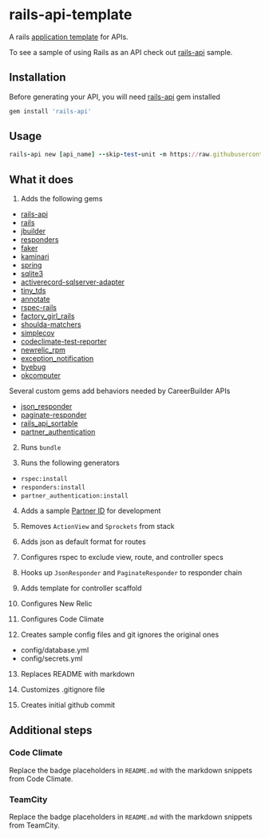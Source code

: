 # rails-api-template

A rails [application template](http://guides.rubyonrails.org/rails_application_templates.html) for APIs.

To see a sample of using Rails as an API check out [rails-api](https://cagit.careerbuilder.com/zwelch/rails-api) sample.

## Installation

Before generating your API, you will need [rails-api](https://github.com/rails-api/rails-api) gem installed

```ruby
gem install 'rails-api'
```

## Usage

```ruby
rails-api new [api_name] --skip-test-unit -m https://raw.githubusercontent.com/zacharywelch/rails-api-template/master/template.rb
```

## What it does

1. Adds the following gems
  - [rails-api](https://github.com/rails-api/rails-api)
  - [rails](https://github.com/rails/rails)
  - [jbuilder](https://github.com/rails/jbuilder)
  - [responders](https://github.com/plataformatec/responders)
  - [faker](https://github.com/stympy/faker)
  - [kaminari](https://github.com/amatsuda/kaminari)
  - [spring](https://github.com/rails/spring)
  - [sqlite3](https://github.com/sparklemotion/sqlite3-ruby)
  - [activerecord-sqlserver-adapter](https://github.com/rails-sqlserver/activerecord-sqlserver-adapter)
  - [tiny_tds](https://github.com/rails-sqlserver/tiny_tds)
  - [annotate](https://github.com/ctran/annotate_models)
  - [rspec-rails](https://github.com/rspec/rspec-rails)
  - [factory_girl_rails](https://github.com/thoughtbot/factory_girl_rails)
  - [shoulda-matchers](https://github.com/thoughtbot/shoulda-matchers)
  - [simplecov](https://github.com/colszowka/simplecov)
  - [codeclimate-test-reporter](https://github.com/codeclimate/ruby-test-reporter)
  - [newrelic_rpm](https://github.com/newrelic/rpm)
  - [exception_notification](https://github.com/smartinez87/exception_notification)
  - [byebug](https://github.com/deivid-rodriguez/byebug)
  - [okcomputer](https://github.com/sportngin/okcomputer)

  Several custom gems add behaviors needed by CareerBuilder APIs
  - [json_responder](https://cagit.careerbuilder.com/zwelch/json_responder)
  - [paginate-responder](https://cagit.careerbuilder.com/zwelch/paginate-responder)
  - [rails_api_sortable](https://cagit.careerbuilder.com/zwelch/rails_api_sortable)
  - [partner_authentication](https://cagit.careerbuilder.com/zwelch/partner_authentication)

2. Runs `bundle`

3. Runs the following generators
  - `rspec:install`
  - `responders:install`
  - `partner_authentication:install`

4. Adds a sample [Partner ID](https://cagit.careerbuilder.com/zwelch/partner_authentication) for development

5. Removes `ActionView` and `Sprockets` from stack

6. Adds json as default format for routes

7. Configures rspec to exclude view, route, and controller specs

8. Hooks up `JsonResponder` and `PaginateResponder` to responder chain

9. Adds template for controller scaffold

10. Configures New Relic

11. Configures Code Climate

12. Creates sample config files and git ignores the original ones
  - config/database.yml
  - config/secrets.yml

13. Replaces README with markdown

14. Customizes .gitignore file

15. Creates initial github commit

## Additional steps

### Code Climate
Replace the badge placeholders in `README.md` with the markdown snippets from Code Climate.

### TeamCity
Replace the badge placeholders in `README.md` with the markdown snippets from TeamCity.

